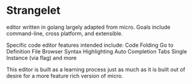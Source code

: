 # Strangelet
editor written in golang largely adapted from micro.
Goals include command-line, cross platform, and extensible.

Specific code editor features intended include:
Code Folding
Go to Definition
File Browser
Syntax Highlighting
Auto Completion
Tabs
Single Instance (via flag)
and more

This editor is built as a learning process just as much as it is built out of desire for a more feature rich version of micro.
